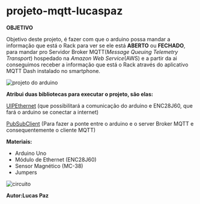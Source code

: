 # projeto-mqtt-lucaspaz
**OBJETIVO**

Objetivo deste projeto, é fazer com que o arduino possa mandar a informação que está o Rack para ver se ele está **ABERTO** ou **FECHADO**, para mandar pro Servidor Broker MQTT(*Message Queuing Telemetry Transport*) hospedado na *Amazon Web Service*(AWS) e a partir da ai conseguimos receber a informação que está o Rack através do aplicativo MQTT Dash instalado no smartphone.

![projeto do arduino](https://github.com/Nogueirinha1961/projeto-mqtt-lucaspaz/blob/main/projeto%20do%20arduino.PNG)

**Atribui duas bibliotecas para executar o projeto, são elas:**

[UIPEthernet](https://github.com/UIPEthernet/UIPEthernet/archive/v2.0.9.zip&ust=1612376100000000&usg=AOvVaw1CHCYcbTZoY5fZ6OHF_K2b&hl=pt-BR) (que possibilitará a comunicação do arduino e ENC28J60, que fará o arduino se conectar a internet)

[PubSubClient](https://github.com/knolleary/pubsubclient/archive/v2.8.zip) (Para fazer a ponte entre o arduino e o server Broker MQTT e consequentemente o cliente MQTT)

**Materiais:**
- Arduino Uno
- Módulo de Ethernet (ENC28J60)
- Sensor Magnético (MC-38)
- Jumpers

![circuito](https://github.com/Nogueirinha1961/projeto-mqtt-lucaspaz/blob/main/circuito%20do%20arduino.PNG)

**Autor:Lucas Paz**
